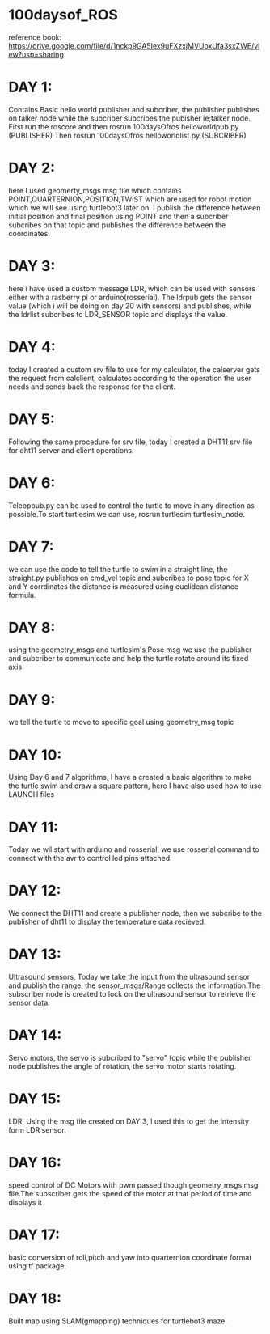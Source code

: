 # 100daysof_ROS

reference book: https://drive.google.com/file/d/1nckp9GA5Iex9uFXzxjMVUoxUfa3sxZWE/view?usp=sharing

# DAY 1:
Contains Basic hello world publisher and subcriber, the publisher publishes on talker node while the subcriber subcribes the pubisher ie;talker node.
First run the roscore and then rosrun 100daysOfros helloworldpub.py (PUBLISHER)
Then rosrun 100daysOfros helloworldlist.py (SUBCRIBER)

# DAY 2:
here I used geomerty_msgs msg file which contains POINT,QUARTERNION,POSITION,TWIST which are used for robot motion which we will see using turtlebot3 later on.
I publish the difference between initial position and final position using POINT and then a subcriber subcribes on that topic and publishes the difference between the coordinates.

# DAY 3:
here i have used a custom message LDR, which can be used with sensors either with a rasberry pi or arduino(rosserial). The ldrpub gets the sensor value (which i will be doing on day 20 with sensors) and publishes, while the ldrlist subcribes to LDR_SENSOR topic and displays the value.

# DAY 4:
today I created a custom srv file to use for my calculator, the calserver gets the request from calclient, calculates according to the operation the user needs and sends back the response for the client.

# DAY 5:
Following the same procedure for srv file, today I created a DHT11 srv file for dht11 server and client operations. 

# DAY 6:
Teleoppub.py can be used to control the turtle to move in any direction as possible.To start turtlesim we can use, rosrun turtlesim turtlesim_node.

# DAY 7:
we can use the code to tell the turtle to swim in a straight line, the straight.py publishes on cmd_vel topic and subcribes to pose topic for X and Y corrdinates
the distance is measured using euclidean distance formula.
# DAY 8:
using the geometry_msgs and turtlesim's Pose msg we use the publisher and subcriber to communicate and help the turtle rotate around its fixed axis

# DAY 9:
we tell the turtle to move to specific goal using geometry_msg topic 

# DAY 10:
Using Day 6 and 7 algorithms, I have a created a basic algorithm to make the turtle swim and draw a square pattern, here I have also used how to use LAUNCH files

# DAY 11:
Today we wil start with arduino and rosserial, we use rosserial command to connect with the avr to control led pins attached.

# DAY 12:
We connect the DHT11 and create a publisher node, then we subcribe to the publisher of dht11 to display the temperature data recieved.

# DAY 13:
Ultrasound sensors, Today we take the input from the ultrasound sensor and publish the range, the sensor_msgs/Range collects the information.The subscriber node is created to lock on the ultrasound sensor to retrieve the sensor data.
# DAY 14:
Servo motors, the servo is subcribed to "servo" topic while the publisher node publishes the angle of rotation, the servo motor starts rotating.

# DAY 15:
LDR, Using the msg file created on DAY 3, I used this to get the intensity form LDR sensor.

# DAY 16:
speed control of DC Motors with pwm passed though geometry_msgs msg file.The subscriber gets the speed of the motor at that period of time and displays it 

# DAY 17:
basic conversion of roll,pitch and yaw into quarternion coordinate format using tf package.

# DAY 18:
Built map using SLAM(gmapping) techniques for turtlebot3 maze.




